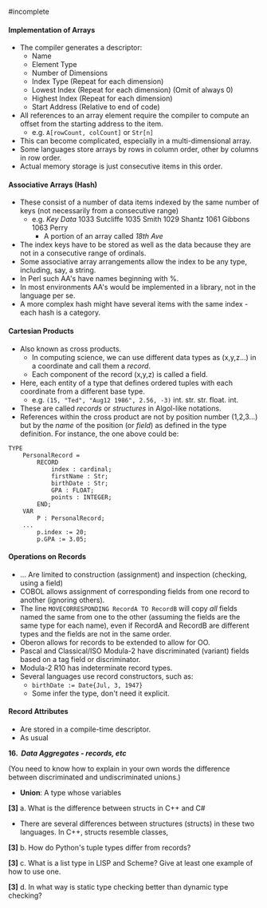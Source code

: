 #incomplete
#### Implementation of Arrays
- The compiler generates a descriptor:
	- Name
	- Element Type
	- Number of Dimensions
	- Index Type           (Repeat for each dimension)
	- Lowest Index       (Repeat for each dimension) (Omit of always 0)
	- Highest Index      (Repeat for each dimension)
	- Start Address      (Relative to end of code)
- All references to an array element require the compiler to compute an offset from the starting address to the item.
	- e.g. `A[rowCount, colCount]` or `Str[n]`
- This can become complicated, especially in a multi-dimensional array.
- Some languages store arrays by rows in column order, other by columns in row order.
- Actual memory storage is just consecutive items in this order.
#### Associative Arrays (Hash)
- These consist of a number of data items indexed by the same number of keys (not necessarily from a consecutive range)
	- e.g.            *Key*           *Data*
	           1033         Sutcliffe
	           1035         Smith
	           1029         Shantz
	           1061         Gibbons
	           1063         Perry
		- A portion of an array called *18th Ave*
- The index keys have to be stored as well as the data because they are not in a consecutive range of ordinals.
- Some associative array arrangements allow the index to be any type, including, say, a string.
- In Perl such AA's have names beginning with %.
- In most environments AA's would be implemented in a library, not in the language per se.
- A more complex hash might have several items with the same index - each hash is a category.
#### Cartesian Products
- Also known as cross products.
	- In computing science, we can use different data types as (x,y,z...) in a coordinate and call them a *record*.
	- Each component of the record (x,y,z) is called a field.
- Here, each entity of a type that defines ordered tuples with each coordinate from a different base type.
	- e.g. `(15, "Ted", "Aug12 1986", 2.56, -3)`
			int.   str.               str.                float.    int.
- These are called *records* or *structures* in Algol-like notations.
- References within the cross product are not by position number (1,2,3...) but by the *name* of the position (or *field*) as defined in the type definition. For instance, the one above could be:
```
TYPE
	PersonalRecord = 
		RECORD
			index : cardinal;
			firstName : Str;
			birthDate : Str;
			GPA : FLOAT;
			points : INTEGER;
		END;
	VAR
		P : PersonalRecord;
	...
		p.index := 20;
		p.GPA := 3.05;
```
#### Operations on Records
- ... Are limited to construction (assignment) and inspection (checking, using a field)
- COBOL allows assignment of corresponding fields from one record to another (ignoring others).
- The line `MOVECORRESPONDING RecordA TO RecordB` will copy *all* fields named the same from one to the other (assuming the fields are the same type for each name), even if RecordA and RecordB are different types and the fields are not in the same order.
- Oberon allows for records to be extended to allow for OO.
- Pascal and Classical/ISO Modula-2 have discriminated (variant) fields based on a tag field or discriminator.
- Modula-2 R10 has indeterminate record types.
- Several languages use record constructors, such as:
	- `birthDate := Date{Jul, 3, 1947}`
	- Some infer the type, don't need it explicit.
#### Record Attributes
- Are stored in a compile-time descriptor.
- As usual





**16.  _Data Aggregates - records, etc_**

(You need to know how to explain in your own words the difference between discriminated and undiscriminated unions.)
- **Union**: A type whose variables 

**[3]** a. What is the difference between structs in C++ and C#
- There are several differences between structures (structs) in these two languages. In C++, structs resemble classes, 

**[3]** b. How do Python's tuple types differ from records?

**[3]** c. What is a list type in LISP and Scheme? Give at least one example of how to use one.

**[3]** d. In what way is static type checking better than dynamic type checking?